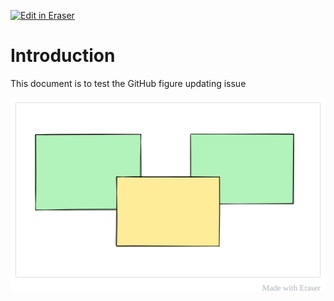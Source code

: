 [![Edit in Eraser](https://firebasestorage.googleapis.com/v0/b/second-petal-295822.appspot.com/o/images%2Fgithub%2FOpen%20in%20Eraser.svg?alt=media&token=968381c8-a7e7-472a-8ed6-4a6626da5501)](http://localhost:3001/workspace/4liN9LOLwAHbMobCWUq8)
# Introduction
This document is to test the GitHub figure updating issue

![NoCacheFigure](/.eraser/4liN9LOLwAHbMobCWUq8___GULdFmGFwESt7DNlLh4epgWka2r2___---figure---Y7nkujzJXRto9A6Gt8gExg.svg "NoCacheFigure")








<!--- Eraser file: http://localhost:3001/workspace/4liN9LOLwAHbMobCWUq8 --->